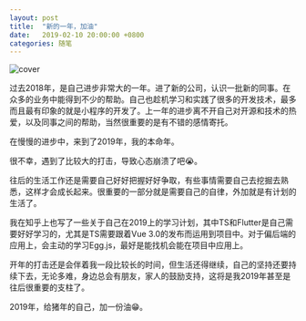 ```yaml
---
layout: post
title:  "新的一年，加油"
date:   2019-02-10 20:00:00 +0800
categories: 随笔
---
```


![cover](https://media.socastsrm.com/wordpress/wp-content/blogs.dir/348/files/2019/01/crop635w_college-scholarships-2019-edition.jpg)

过去2018年，是自己进步非常大的一年。进了新的公司，认识一批新的同事。在众多的业务中能得到不少的帮助。自己也趁机学习和实践了很多的开发技术，最多而且最有印象的就是小程序的开发了。上一年的进步离不开自己对开源和技术的热爱，以及同事之间的帮助，当然很重要的是有不错的感情寄托。

在慢慢的进步中，来到了2019年，我的本命年。

很不幸，遇到了比较大的打击，导致心态崩溃了吧😭。

往后的生活工作还是需要自己好好把握好好争取，有些事情需要自己去挖掘去熟悉，这样才会成长起来。很重要的一部分就是需要自己的自律，外加就是有计划的生活了。

我在知乎上也写了一些关于自己在2019上的学习计划，其中TS和Flutter是自己需要好好学习的，尤其是TS需要跟着Vue 3.0的发布而运用到项目中。对于偏后端的应用上，会主动的学习Egg.js，最好是能找机会能在项目中应用上。

开年的打击还是会伴着我一段比较长的时间，但生活还得继续，自己的坚持还要持续下去，无论多难，身边总会有朋友，家人的鼓励支持，这将是我2019年甚至是往后很重要的支柱了。

2019年，给猪年的自己，加一份油😁。
